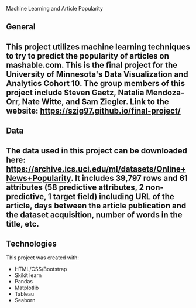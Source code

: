 Machine Learning and Article Popularity

## General
This project utilizes machine learning techniques to try to predict the popularity of articles on mashable.com. This is the final project for the University of Minnesota's Data Visualization and Analytics Cohort 10. The group members of this project include Steven Gaetz, Natalia Mendoza-Orr, Nate Witte, and Sam Ziegler.
Link to the website: https://szig97.github.io/final-project/
---
## Data
The data used in this project can be downloaded here: https://archive.ics.uci.edu/ml/datasets/Online+News+Popularity. 
It includes 39,797 rows and  61 attributes (58 predictive attributes, 2 non-predictive, 1 target field) including URL of the article, days between the article publication and the dataset acquisition, number of words in the title, etc.
---
## Technologies
This project was created with:
* HTML/CSS/Bootstrap
* Skikit learn
* Pandas
* Matplotlib
* Tableau
* Seaborn
